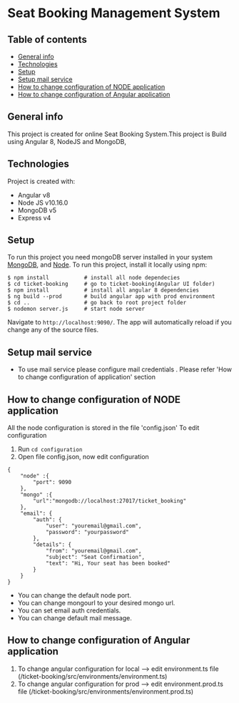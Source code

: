 # Seat Booking Management System
## Table of contents
* [General info](#general-info)
* [Technologies](#technologies)
* [Setup](#setup)
* [Setup mail service](#setup-mail-service)
* [How to change configuration of NODE application](#how-to-change-configuration-of-NODE-application)
* [How to change configuration of Angular application](#How-to-change-configuration-of-angular-application)

## General info
This project is created for online Seat Booking System.This project is Build using Angular 8, NodeJS and MongoDB,
	
## Technologies
Project is created with:
* Angular v8
* Node JS v10.16.0
* MongoDB v5
* Express v4
	
## Setup
To run this project you need mongoDB server installed in your system [MongoDB](https://docs.mongodb.com/manual/installation/), and [Node](https://nodejs.org/en/download/).
To run this project, install it locally using npm:

```
$ npm install           # install all node dependecies
$ cd ticket-booking     # go to ticket-booking(Angular UI folder)
$ npm install           # install all angular 8 dependencies
$ ng build --prod       # build angular app with prod environment
$ cd ..                 # go back to root project folder
$ nodemon server.js     # start node server
```
Navigate to `http://localhost:9090/`. The app will automatically reload if you change any of the source files.

## Setup mail service

* To use mail service please configure mail credentials . Please refer 'How to change configuration of application' section

## How to change configuration of NODE application
All the node configuration is stored in the file 'config.json'
To edit configuration
1. Run `cd configuration`
2. Open file config.json, now edit configuration
```
{
    "node" :{
        "port": 9090 
    },
    "mongo" :{
        "url":"mongodb://localhost:27017/ticket_booking"
    },
    "email": {
        "auth": {
            "user": "youremail@gmail.com",
            "password": "yourpassword"
        },
        "details": {
            "from": "youremail@gmail.com",
            "subject": "Seat Confirmation",
            "text": "Hi, Your seat has been booked"
        }
    }
}
```

* You can change the default node port.
* You can change mongourl to your desired mongo url.
* You can set email auth credentials.
* You can change default mail message.

## How to change configuration of Angular application
1. To change angular configuration for local --> edit environment.ts file (/ticket-booking/src/environments/environment.ts)
2. To change angular configuration for prod --> edit  environment.prod.ts file (/ticket-booking/src/environments/environment.prod.ts)


